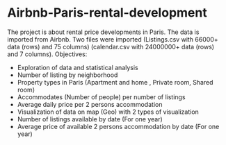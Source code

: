 # Airbnb-Paris-rental-development
The project is about rental price developments in Paris. The data is imported from Airbnb. Two files were imported (Listings.csv with 66000+ data (rows) and 75 columns) (calendar.csv with 24000000+ data (rows) and 7 columns).
Objectives: 
-	Exploration of data and statistical analysis 
-	Number of listing by neighborhood
-	Property types in Paris (Apartment and home , Private room, Shared room)
-	Accommodates (Number of people) per number of listings
-	Average daily price per 2 persons accommodation
-	Visualization of data on map (Geo) with 2 types of visualization
-	Number of listings available by date (For one year)
-	Average price of available 2 persons accommodation by date (For one year)
